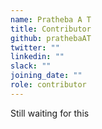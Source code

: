 ```yaml
---
name: Pratheba A T
title: Contributor
github: prathebaAT
twitter: ""
linkedin: ""
slack: ""
joining_date: ""
role: contributor
---
```


Still waiting for this
